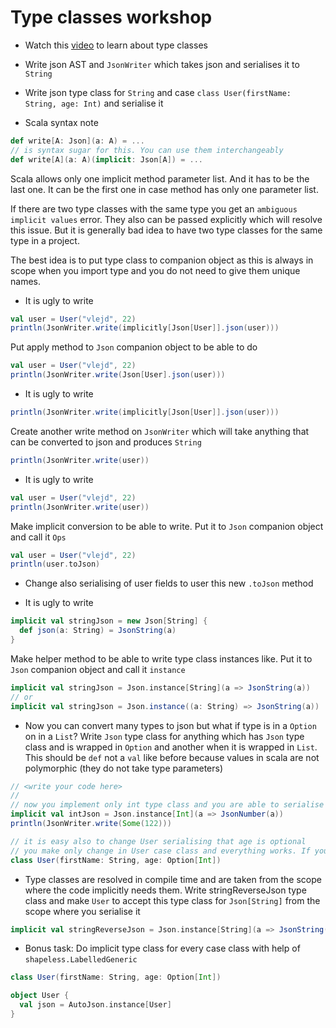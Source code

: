 # Type classes workshop

* Watch this [video](https://www.youtube.com/watch?v=sVMES4RZF-8) to learn about type classes

* Write json AST and `JsonWriter` which takes json and serialises it to `String`

* Write json type class for `String` and case `class User(firstName: String, age: Int)` and serialise it

* Scala syntax note
```scala
def write[A: Json](a: A) = ...
// is syntax sugar for this. You can use them interchangeably
def write[A](a: A)(implicit: Json[A]) = ...
```
Scala allows only one implicit method parameter list. And it has to be the last one.
It can be the first one in case method has only one parameter list.

If there are two type classes with the same type you get an `ambiguous implicit values` error.
They also can be passed explicitly which will resolve this issue. But it is generally bad idea to have two type classes
for the same type in a project.

The best idea is to put type class to companion object as this is always in scope when you import type and
you do not need to give them unique names.

* It is ugly to write
```scala
val user = User("vlejd", 22)
println(JsonWriter.write(implicitly[Json[User]].json(user)))
```
Put apply method to `Json` companion object to be able to do
```scala
val user = User("vlejd", 22)
println(JsonWriter.write(Json[User].json(user)))
```

* It is ugly to write
```scala
println(JsonWriter.write(implicitly[Json[User]].json(user)))
```
Create another write method on `JsonWriter` which will take anything that can be converted to json and produces `String` 
```scala
println(JsonWriter.write(user))
```

* It is ugly to write
```scala
val user = User("vlejd", 22)
println(JsonWriter.write(user))
```
Make implicit conversion to be able to write. Put it to `Json` companion object and call it `Ops`
```scala
val user = User("vlejd", 22)
println(user.toJson)
```

* Change also serialising of user fields to user this new `.toJson` method

* It is ugly to write
```scala
implicit val stringJson = new Json[String] {
  def json(a: String) = JsonString(a) 
}
```
Make helper method to be able to write type class instances like. Put it to `Json` companion object and call it `instance`
```scala
implicit val stringJson = Json.instance[String](a => JsonString(a)) 
// or
implicit val stringJson = Json.instance((a: String) => JsonString(a)) 
```

* Now you can convert many types to json but what if type is in a `Option` on in a `List`?
Write `Json` type class for anything which has `Json` type class and is wrapped in `Option` and another when it is wrapped in `List`.
This should be `def` not a `val` like before because values in scala are not polymorphic (they do not take type parameters)
```scala
// <write your code here> 
// 
// now you implement only int type class and you are able to serialise Options  
implicit val intJson = Json.instance[Int](a => JsonNumber(a))
println(JsonWriter.write(Some(122)))

// it is easy also to change User serialising that age is optional
// you make only change in User case class and everything works. If you made more changes somewhere you have a problem
class User(firstName: String, age: Option[Int])
```

* Type classes are resolved in compile time and are taken from the scope where the code implicitly needs them.
Write stringReverseJson type class and make `User` to accept this type class for `Json[String]` from the scope
where you serialise it
```scala
implicit val stringReverseJson = Json.instance[String](a => JsonString(a.reverse)) 
```

* Bonus task: Do implicit type class for every case class with help of `shapeless.LabelledGeneric`
```scala
class User(firstName: String, age: Option[Int])

object User {
  val json = AutoJson.instance[User]
} 
```